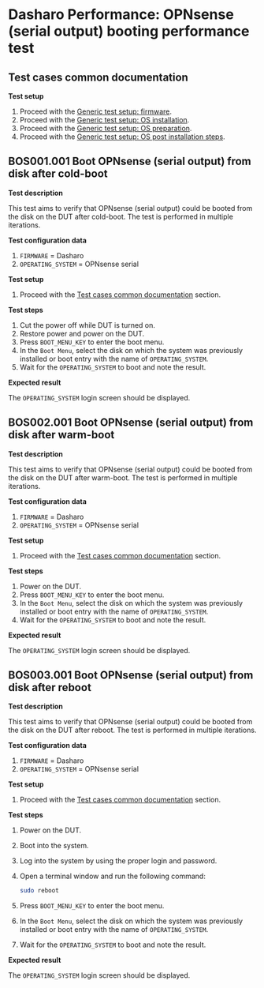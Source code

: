 # Dasharo Performance: OPNsense (serial output) booting performance test

## Test cases common documentation

**Test setup**

1. Proceed with the
   [Generic test setup: firmware](../generic-test-setup.md#firmware).
1. Proceed with the
   [Generic test setup: OS installation](../generic-test-setup.md#os-installation).
1. Proceed with the
   [Generic test setup: OS preparation](../generic-test-setup.md#os-preparation).
1. Proceed with the
   [Generic test setup: OS post installation steps](../generic-test-setup.md#post-installation).

## BOS001.001 Boot OPNsense (serial output) from disk after cold-boot

**Test description**

This test aims to verify that OPNsense (serial output) could be booted from the
disk on the DUT after cold-boot. The test is performed in multiple iterations.

**Test configuration data**

1. `FIRMWARE` = Dasharo
1. `OPERATING_SYSTEM` = OPNsense serial

**Test setup**

1. Proceed with the
   [Test cases common documentation](#test-cases-common-documentation) section.

**Test steps**

1. Cut the power off while DUT is turned on.
1. Restore power and power on the DUT.
1. Press `BOOT_MENU_KEY` to enter the boot menu.
1. In the `Boot Menu`, select the disk on which the system was previously
   installed or boot entry with the name of `OPERATING_SYSTEM`.
1. Wait for the `OPERATING_SYSTEM` to boot and note the result.

**Expected result**

The `OPERATING_SYSTEM` login screen should be displayed.

## BOS002.001 Boot OPNsense (serial output) from disk after warm-boot

**Test description**

This test aims to verify that OPNsense (serial output) could be booted from the
disk on the DUT after warm-boot. The test is performed in multiple iterations.

**Test configuration data**

1. `FIRMWARE` = Dasharo
1. `OPERATING_SYSTEM` = OPNsense serial

**Test setup**

1. Proceed with the
   [Test cases common documentation](#test-cases-common-documentation) section.

**Test steps**

1. Power on the DUT.
1. Press `BOOT_MENU_KEY` to enter the boot menu.
1. In the `Boot Menu`, select the disk on which the system was previously
   installed or boot entry with the name of `OPERATING_SYSTEM`.
1. Wait for the `OPERATING_SYSTEM` to boot and note the result.

**Expected result**

The `OPERATING_SYSTEM` login screen should be displayed.

## BOS003.001 Boot OPNsense (serial output) from disk after reboot

**Test description**

This test aims to verify that OPNsense (serial output) could be booted from the
disk on the DUT after reboot. The test is performed in multiple iterations.

**Test configuration data**

1. `FIRMWARE` = Dasharo
1. `OPERATING_SYSTEM` = OPNsense serial

**Test setup**

1. Proceed with the
   [Test cases common documentation](#test-cases-common-documentation) section.

**Test steps**

1. Power on the DUT.
1. Boot into the system.
1. Log into the system by using the proper login and password.
1. Open a terminal window and run the following command:

    ```bash
    sudo reboot
    ```

1. Press `BOOT_MENU_KEY` to enter the boot menu.
1. In the `Boot Menu`, select the disk on which the system was previously
   installed or boot entry with the name of `OPERATING_SYSTEM`.
1. Wait for the `OPERATING_SYSTEM` to boot and note the result.

**Expected result**

The `OPERATING_SYSTEM` login screen should be displayed.
